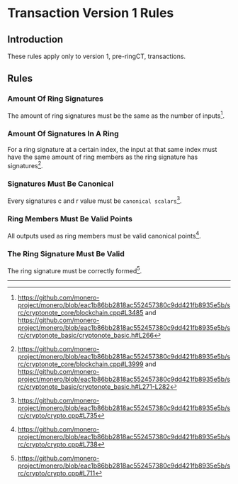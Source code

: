# Transaction Version 1 Rules

## Introduction

These rules apply only to version 1, pre-ringCT, transactions.

## Rules

### Amount Of Ring Signatures

The amount of ring signatures must be the same as the number of inputs[^amt-of-ring-sigs].

### Amount Of Signatures In A Ring

For a ring signature at a certain index, the input at that same index must have the same amount of ring members as the ring signature has signatures[^amt-of-sigs].

### Signatures Must Be Canonical

Every signatures c and r value must be `canonical scalars`[^canonical-sig].

### Ring Members Must Be Valid Points

All outputs used as ring members must be valid canonical points[^valid-members].

### The Ring Signature Must Be Valid

The ring signature must be correctly formed[^ring-sig-correct].

---

[^amt-of-ring-sigs]: <https://github.com/monero-project/monero/blob/eac1b86bb2818ac552457380c9dd421fb8935e5b/src/cryptonote_core/blockchain.cpp#L3485> and <https://github.com/monero-project/monero/blob/eac1b86bb2818ac552457380c9dd421fb8935e5b/src/cryptonote_basic/cryptonote_basic.h#L266>

[^amt-of-sigs]: <https://github.com/monero-project/monero/blob/eac1b86bb2818ac552457380c9dd421fb8935e5b/src/cryptonote_core/blockchain.cpp#L3999> and <https://github.com/monero-project/monero/blob/eac1b86bb2818ac552457380c9dd421fb8935e5b/src/cryptonote_basic/cryptonote_basic.h#L271-L282>

[^canonical-sig]: <https://github.com/monero-project/monero/blob/eac1b86bb2818ac552457380c9dd421fb8935e5b/src/crypto/crypto.cpp#L735>

[^valid-members]: <https://github.com/monero-project/monero/blob/eac1b86bb2818ac552457380c9dd421fb8935e5b/src/crypto/crypto.cpp#L738>

[^ring-sig-correct]: <https://github.com/monero-project/monero/blob/eac1b86bb2818ac552457380c9dd421fb8935e5b/src/crypto/crypto.cpp#L711>
